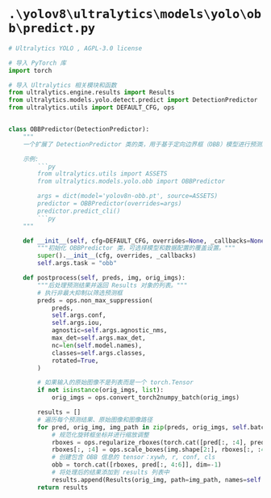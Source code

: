 # `.\yolov8\ultralytics\models\yolo\obb\predict.py`

```py
# Ultralytics YOLO , AGPL-3.0 license

# 导入 PyTorch 库
import torch

# 导入 Ultralytics 相关模块和函数
from ultralytics.engine.results import Results
from ultralytics.models.yolo.detect.predict import DetectionPredictor
from ultralytics.utils import DEFAULT_CFG, ops


class OBBPredictor(DetectionPredictor):
    """
    一个扩展了 DetectionPredictor 类的类，用于基于定向边界框（OBB）模型进行预测。

    示例:
        ```py
        from ultralytics.utils import ASSETS
        from ultralytics.models.yolo.obb import OBBPredictor

        args = dict(model='yolov8n-obb.pt', source=ASSETS)
        predictor = OBBPredictor(overrides=args)
        predictor.predict_cli()
        ```py
    """

    def __init__(self, cfg=DEFAULT_CFG, overrides=None, _callbacks=None):
        """初始化 OBBPredictor 类，可选择模型和数据配置的覆盖设置。"""
        super().__init__(cfg, overrides, _callbacks)
        self.args.task = "obb"

    def postprocess(self, preds, img, orig_imgs):
        """后处理预测结果并返回 Results 对象的列表。"""
        # 执行非最大抑制以筛选预测框
        preds = ops.non_max_suppression(
            preds,
            self.args.conf,
            self.args.iou,
            agnostic=self.args.agnostic_nms,
            max_det=self.args.max_det,
            nc=len(self.model.names),
            classes=self.args.classes,
            rotated=True,
        )

        # 如果输入的原始图像不是列表而是一个 torch.Tensor
        if not isinstance(orig_imgs, list):
            orig_imgs = ops.convert_torch2numpy_batch(orig_imgs)

        results = []
        # 遍历每个预测结果、原始图像和图像路径
        for pred, orig_img, img_path in zip(preds, orig_imgs, self.batch[0]):
            # 规范化旋转框坐标并进行缩放调整
            rboxes = ops.regularize_rboxes(torch.cat([pred[:, :4], pred[:, -1:]], dim=-1))
            rboxes[:, :4] = ops.scale_boxes(img.shape[2:], rboxes[:, :4], orig_img.shape, xywh=True)
            # 创建包含 OBB 信息的 tensor：xywh, r, conf, cls
            obb = torch.cat([rboxes, pred[:, 4:6]], dim=-1)
            # 将处理后的结果添加到 results 列表中
            results.append(Results(orig_img, path=img_path, names=self.model.names, obb=obb))
        return results
```
